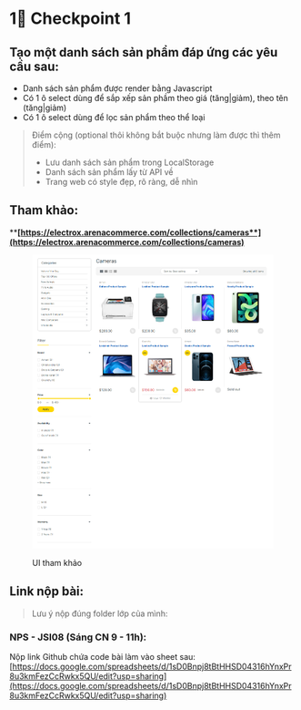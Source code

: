 # 1⃣ Checkpoint 1

## **Tạo một danh sách sản phẩm đáp ứng các yêu cầu sau:**

* Danh sách sản phẩm được render bằng Javascript
* Có 1 ô select dùng để sắp xếp sản phầm theo giá (tăng|giảm), theo tên (tăng|giảm)
* Có 1 ô select dùng để lọc sản phẩm theo thể loại

> Điểm cộng (optional thôi không bắt buộc nhưng làm được thì thêm điểm):
>
> * Lưu danh sách sản phẩm trong LocalStorage
> * Danh sách sản phẩm lấy từ API về
> * Trang web có style đẹp, rõ ràng, dễ nhìn

## **Tham khảo:**

****[**https://electrox.arenacommerce.com/collections/cameras**](https://electrox.arenacommerce.com/collections/cameras)****

<figure><img src="../../../.gitbook/assets/screenshot-electrox.arenacommerce.com-2022.11.20-11_05_26.png" alt=""><figcaption><p>UI tham khảo</p></figcaption></figure>

## Link nộp bài:

> Lưu ý nộp đúng folder lớp của mình:

### NPS - JSI08 (Sáng CN 9 - 11h):

Nộp link Github chứa code bài làm vào sheet sau: [https://docs.google.com/spreadsheets/d/1sD0Bnpj8tBtHHSD04316hYnxPr8u3kmFezCcRwkx5QU/edit?usp=sharing](https://docs.google.com/spreadsheets/d/1sD0Bnpj8tBtHHSD04316hYnxPr8u3kmFezCcRwkx5QU/edit?usp=sharing)

